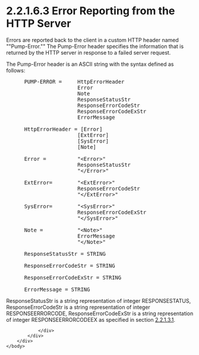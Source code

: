 <html dir="LTR" xmlns:mshelp="http://msdn.microsoft.com/mshelp" xmlns:ddue="http://ddue.schemas.microsoft.com/authoring/2003/5" xmlns:xlink="http://www.w3.org/1999/xlink" xmlns:tool="http://www.microsoft.com/tooltip">
    <head>
        <meta http-equiv="Content-Type" content="text/html; CHARSET=utf-8"></meta>
        <meta name="save" content="history"></meta>
        <title>2.2.1.6.3 Error Reporting from the HTTP Server</title>
        <xml>
            <mshelp:toctitle title="2.2.1.6.3 Error Reporting from the HTTP Server"></mshelp:toctitle>
            <mshelp:rltitle title="[MS-SSAS8]: Error Reporting from the HTTP Server"></mshelp:rltitle>
            <mshelp:keyword index="A" term="5169d2f6-5460-4733-b892-37d322da4c43"></mshelp:keyword>
            <mshelp:attr name="DCSext.ContentType" value="open specification"></mshelp:attr>
            <mshelp:attr name="AssetID" value="5169d2f6-5460-4733-b892-37d322da4c43"></mshelp:attr>
            <mshelp:attr name="TopicType" value="kbRef"></mshelp:attr>
            <mshelp:attr name="DCSext.Title" value="[MS-SSAS8]: Error Reporting from the HTTP Server" />
        </xml>
    </head>
    <body>
        <div id="header">
            <h1 class="heading">2.2.1.6.3 Error Reporting from the HTTP Server</h1>
        </div>
        <div id="mainSection">
            <div id="mainBody">
                <div id="allHistory" class="saveHistory"></div>
                <div id="sectionSection0" class="section" name="collapseableSection">
                    

<p>Errors are reported back to the client in a custom HTTP header
named &quot;&quot;Pump-Error.&quot;&quot; The Pump-Error header specifies the
information that is returned by the HTTP server in response to a failed server
request.</p>

<p>The Pump-Error header is an ASCII string with the syntax
defined as follows:</p>

<dl>
<dd>
<div><pre> PUMP-ERROR =     HttpErrorHeader 
                  Error 
                  Note 
                  ResponseStatusStr 
                  ResponseErrorCodeStr 
                  ResponseErrorCodeExStr 
                  ErrorMessage
  
 HttpErrorHeader = [Error]
                  [ExtError] 
                  [SysError]
                  [Note]
  
 Error =          &quot;&lt;Error&gt;&quot;
                  ResponseStatusStr
                  &quot;&lt;/Error&gt;&quot;
  
 ExtError=        &quot;&lt;ExtError&gt;&quot;
                  ResponseErrorCodeStr 
                  &quot;&lt;/ExtError&gt;&quot;
  
 SysError=        &quot;&lt;SysError&gt;&quot; 
                  ResponseErrorCodeExStr 
                  &quot;&lt;/SysError&gt;&quot;
  
 Note =           &quot;&lt;Note&gt;&quot;
                  ErrorMessage
                  &quot;&lt;/Note&gt;&quot;
  
 ResponseStatusStr = STRING
  
 ResponseErrorCodeStr = STRING
  
 ResponseErrorCodeExStr = STRING
  
 ErrorMessage = STRING
</pre></div>
</dd></dl>

<p>ResponseStatusStr is a string representation of integer
RESPONSESTATUS, ResponseErrorCodeStr is a string representation of integer
RESPONSEERRORCODE, ResponseErrorCodeExStr is a string representation of integer
RESPONSEERRORCODEEX as specified in section <a href="3c639fd8-6eef-4f07-8483-fb9d56cb1bcf.md">2.2.1.3.1</a>.</p>


                </div>
            </div>
        </div>
    </body>
</html>